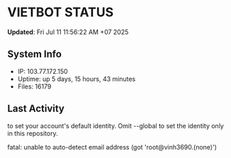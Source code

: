 # VIETBOT STATUS
**Updated**: Fri Jul 11 11:56:22 AM +07 2025

## System Info
- IP: 103.77.172.150
- Uptime: up 5 days, 15 hours, 43 minutes
- Files: 16179

## Last Activity

to set your account's default identity.
Omit --global to set the identity only in this repository.

fatal: unable to auto-detect email address (got 'root@vinh3690.(none)')

